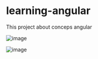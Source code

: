 # learning-angular
This project about conceps angular

![image](https://user-images.githubusercontent.com/12400730/192026949-e3a1f6fd-56aa-4145-ae6c-c0b568dcb520.png)

![image](https://user-images.githubusercontent.com/12400730/192026963-0f43ccd7-71d2-41ba-95da-c22947682b09.png)


